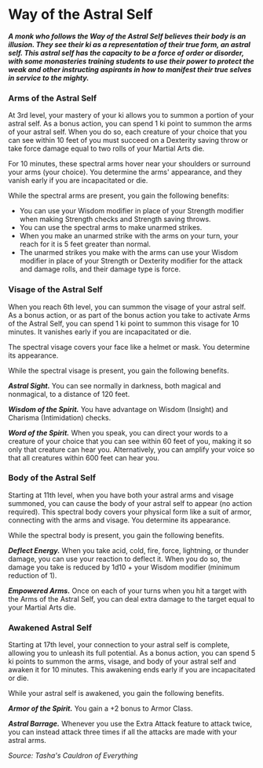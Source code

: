 # Way of the Astral Self

**_A monk who follows the Way of the Astral Self believes their body is an illusion. They see their ki as a representation of their true form, an astral self. This astral self has the capacity to be a force of order or disorder, with some monasteries training students to use their power to protect the weak and other instructing aspirants in how to manifest their true selves in service to the mighty._**

### Arms of the Astral Self

At 3rd level, your mastery of your ki allows you to summon a portion of your astral self. As a bonus action, you can spend 1 ki point to summon the arms of your astral self. When you do so, each creature of your choice that you can see within 10 feet of you must succeed on a Dexterity saving throw or take force damage equal to two rolls of your Martial Arts die.

For 10 minutes, these spectral arms hover near your shoulders or surround your arms (your choice). You determine the arms' appearance, and they vanish early if you are incapacitated or die.

While the spectral arms are present, you gain the following benefits:

- You can use your Wisdom modifier in place of your Strength modifier when making Strength checks and Strength saving throws.
- You can use the spectral arms to make unarmed strikes.
- When you make an unarmed strike with the arms on your turn, your reach for it is 5 feet greater than normal.
- The unarmed strikes you make with the arms can use your Wisdom modifier in place of your Strength or Dexterity modifier for the attack and damage rolls, and their damage type is force.

### Visage of the Astral Self

When you reach 6th level, you can summon the visage of your astral self. As a bonus action, or as part of the bonus action you take to activate Arms of the Astral Self, you can spend 1 ki point to summon this visage for 10 minutes. It vanishes early if you are incapacitated or die.

The spectral visage covers your face like a helmet or mask. You determine its appearance.

While the spectral visage is present, you gain the following benefits.

**_Astral Sight._** You can see normally in darkness, both magical and nonmagical, to a distance of 120 feet.

**_Wisdom of the Spirit._** You have advantage on Wisdom (Insight) and Charisma (Intimidation) checks.

**_Word of the Spirit._** When you speak, you can direct your words to a creature of your choice that you can see within 60 feet of you, making it so only that creature can hear you. Alternatively, you can amplify your voice so that all creatures within 600 feet can hear you.

### Body of the Astral Self

Starting at 11th level, when you have both your astral arms and visage summoned, you can cause the body of your astral self to appear (no action required). This spectral body covers your physical form like a suit of armor, connecting with the arms and visage. You determine its appearance.

While the spectral body is present, you gain the following benefits.

**_Deflect Energy._** When you take acid, cold, fire, force, lightning, or thunder damage, you can use your reaction to deflect it. When you do so, the damage you take is reduced by 1d10 + your Wisdom modifier (minimum reduction of 1).

**_Empowered Arms._** Once on each of your turns when you hit a target with the Arms of the Astral Self, you can deal extra damage to the target equal to your Martial Arts die.

### Awakened Astral Self

Starting at 17th level, your connection to your astral self is complete, allowing you to unleash its full potential. As a bonus action, you can spend 5 ki points to summon the arms, visage, and body of your astral self and awaken it for 10 minutes. This awakening ends early if you are incapacitated or die.

While your astral self is awakened, you gain the following benefits.

**_Armor of the Spirit._** You gain a +2 bonus to Armor Class.

**_Astral Barrage._** Whenever you use the Extra Attack feature to attack twice, you can instead attack three times if all the attacks are made with your astral arms.

*Source: Tasha's Cauldron of Everything*

